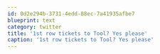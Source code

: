 ```yaml
---
id: 0d2e294b-3731-4edd-88ec-7a41935afbe7
blueprint: text
category: twitter
title: '1st row tickets to Tool? Yes please'
caption: '1st row tickets to Tool? Yes please'
---
```

